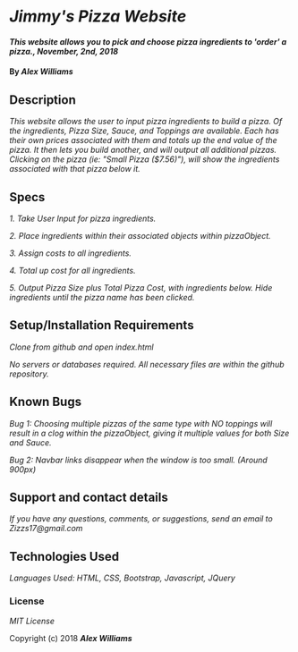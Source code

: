 # _Jimmy's Pizza Website_

#### _This website allows you to pick and choose pizza ingredients to 'order' a pizza., November, 2nd, 2018_

#### By _**Alex Williams**_

## Description

_This website allows the user to input pizza ingredients to build a pizza. Of the ingredients, Pizza Size, Sauce, and Toppings are available. Each has their own prices associated with them and totals up the end value of the pizza. It then lets you build another, and will output all additional pizzas. Clicking on the pizza (ie: "Small Pizza ($7.56)"), will show the ingredients associated with that pizza below it._

## Specs

_1. Take User Input for pizza ingredients._

_2. Place ingredients within their associated objects within pizzaObject._

_3. Assign costs to all ingredients._

_4. Total up cost for all ingredients._

_5. Output Pizza Size plus Total Pizza Cost, with ingredients below. Hide ingredients until the pizza name has been clicked._
## Setup/Installation Requirements

_Clone from github and open index.html_

_No servers or databases required. All necessary files are within the github repository._

## Known Bugs

_Bug 1: Choosing multiple pizzas of the same type with NO toppings will result in a clog within the pizzaObject, giving it multiple values for both Size and Sauce._

_Bug 2: Navbar links disappear when the window is too small. (Around 900px)_

## Support and contact details

_If you have any questions, comments, or suggestions, send an email to Zizzs17@gmail.com_

## Technologies Used

_Languages Used: HTML, CSS, Bootstrap, Javascript, JQuery_

### License

*MIT License*

Copyright (c) 2018 **_Alex Williams_**